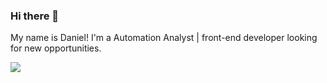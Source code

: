 ### Hi there 👋
My name is Daniel!
I'm a Automation Analyst | front-end developer looking for new opportunities.

<a href="https://github.com/anuraghazra/github-readme-stats">
  <img align="center" src="https://github-readme-stats.vercel.app/api/top-langs/?username=NakajimaDaniel&langs_count=8&layout=compact" />
</a>
